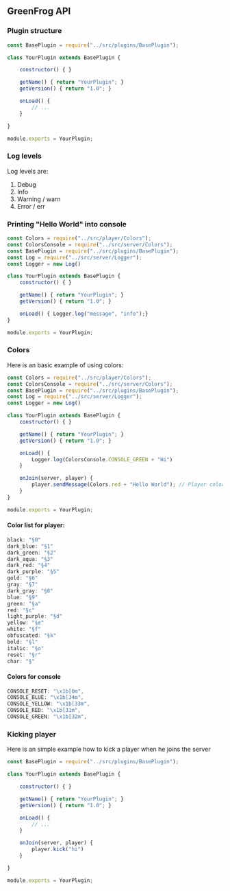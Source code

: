 ## GreenFrog API

### Plugin structure

```javascript
const BasePlugin = require("../src/plugins/BasePlugin");

class YourPlugin extends BasePlugin {

    constructor() { }

    getName() { return "YourPlugin"; }
    getVersion() { return "1.0"; }

    onLoad() {
        // ...
    }

}

module.exports = YourPlugin;
```

### Log levels

Log levels are:

1. Debug
2. Info
3. Warning / warn
4. Error / err

### Printing "Hello World" into console

```javascript
const Colors = require("../src/player/Colors");
const ColorsConsole = require("../src/server/Colors");
const BasePlugin = require("../src/plugins/BasePlugin");
const Log = require("../src/server/Logger");
const Logger = new Log()

class YourPlugin extends BasePlugin {
    constructor() { }

    getName() { return "YourPlugin"; }
    getVersion() { return "1.0"; }

    onLoad() { Logger.log("message", "info");}
}

module.exports = YourPlugin;
```

### Colors

Here is an basic example of using colors:

```javascript
const Colors = require("../src/player/Colors");
const ColorsConsole = require("../src/server/Colors");
const BasePlugin = require("../src/plugins/BasePlugin");
const Log = require("../src/server/Logger");
const Logger = new Log()

class YourPlugin extends BasePlugin {
    constructor() { }

    getName() { return "YourPlugin"; }
    getVersion() { return "1.0"; }

    onLoad() {
        Logger.log(ColorsConsole.CONSOLE_GREEN + "Hi")
    }

    onJoin(server, player) {
        player.sendMessage(Colors.red + "Hello World"); // Player color demo
    }
}

module.exports = YourPlugin;
```

#### Color list for player:

```javascript
black: "§0"
dark_blue: "§1"
dark_green: "§2"
dark_aqua: "§3"
dark_red: "§4"
dark_purple: "§5"
gold: "§6"
gray: "§7"
dark_gray: "§8"
blue: "§9"
green: "§a"
red: "§c"
light_purple: "§d"
yellow: "§e"
white: "§f"
obfuscated: "§k"
bold: "§l"
italic: "§o"
reset: "§r"
char: "§"
```

#### Colors for console

```javascript
CONSOLE_RESET: "\x1b[0m",
CONSOLE_BLUE: "\x1b[34m",
CONSOLE_YELLOW: "\x1b[33m",
CONSOLE_RED: "\x1b[31m",
CONSOLE_GREEN: "\x1b[32m",
```

### Kicking player

Here is an simple example how to kick a player when he joins the server

```javascript
const BasePlugin = require("../src/plugins/BasePlugin");

class YourPlugin extends BasePlugin {

    constructor() { }

    getName() { return "YourPlugin"; }
    getVersion() { return "1.0"; }

    onLoad() {
        // ...
    }

    onJoin(server, player) {
        player.kick("hi")
    }

}

module.exports = YourPlugin;
```
